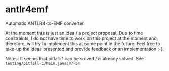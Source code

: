 # antlr4emf
Automatic ANTLR4-to-EMF converter

At the moment this is just an idea / a project proposal.
Due to time constraints, I do not have time to 
work on this project at the moment and, therefore, 
will try to implement this at some point in the future.
Feel free to take-up the ideas presented and
provide feedback or an implementation ;-).

Notes:
It seems that pitfall-1 can be solved / is already solved.
See `testing/pitfall-1/Main.java:47-54`
